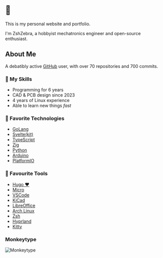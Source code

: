 # :wave:

This is my personal website and portfolio.

I'm ZshZebra, a hobbyist mechatronics engineer and open-source enthusiast.

## About Me

A debatibly active [GitHub](https://github.com/zshzebra) user, with over 70 repositories and 700 commits.

### :briefcase: My Skills

-   Programming for 6 years
-   CAD & PCB design since 2023
-   4 years of Linux experience
-   Able to learn new things _fast_

### :rocket: Favorite Technologies

-   [GoLang](https://golang.org/)
-   [Svelte(kit)](https://svelte.dev/)
-   [TypeScript](https://www.typescriptlang.org/)
-   [Zig](https://ziglang.org/)
-   [Python](https://www.python.org/)
-   [Arduino](https://www.arduino.cc/)
-   [PlatformIO](https://platformio.org/)

### :wrench: Favourite Tools

-   [Hugo :heart:](https://gohugo.io/)
-   [Micro](https://micro-editor.github.io/)
-   [VSCode](https://code.visualstudio.com/)
-   [KiCad](https://kicad.org/)
-   [LibreOffice](https://www.libreoffice.org/)
-   [Arch Linux](https://archlinux.org/)
-   [Zsh](https://www.zsh.org/)
-   [Hyprland](https://hyprland.org/)
-   [Kitty](https://sw.kovidgoyal.net/kitty/)

### Monkeytype

![Monkeytype](https://monkeytype-readme.com/generate-svg/zshzebra/catppuccin?lbpb=true)
